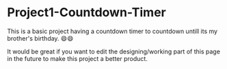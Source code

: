 # Project1-Countdown-Timer
This is a basic project having a countdown timer to countdown untill its my brother's birthday. 😄😄

It would be great if you want to edit the designing/working part of this page in the future to make this project a better product.